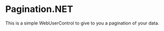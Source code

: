 Pagination.NET
==============

This is a simple WebUserControl to give to you a pagination of your data.
